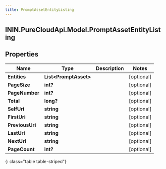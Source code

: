 ```yaml
---
title: PromptAssetEntityListing
---
```

## ININ.PureCloudApi.Model.PromptAssetEntityListing

## Properties

|Name | Type | Description | Notes|
|------------ | ------------- | ------------- | -------------|
| **Entities** | [**List&lt;PromptAsset&gt;**](PromptAsset.html) |  | [optional] |
| **PageSize** | **int?** |  | [optional] |
| **PageNumber** | **int?** |  | [optional] |
| **Total** | **long?** |  | [optional] |
| **SelfUri** | **string** |  | [optional] |
| **FirstUri** | **string** |  | [optional] |
| **PreviousUri** | **string** |  | [optional] |
| **LastUri** | **string** |  | [optional] |
| **NextUri** | **string** |  | [optional] |
| **PageCount** | **int?** |  | [optional] |
{: class="table table-striped"}


